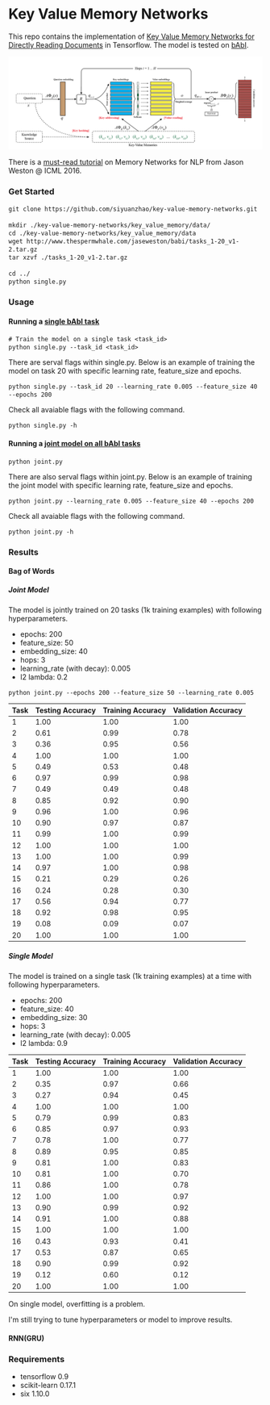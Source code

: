 # Key Value Memory Networks

This repo contains the implementation of [Key Value Memory Networks for Directly Reading Documents](https://arxiv.org/abs/1606.03126) in Tensorflow. The model is tested on [bAbI](http://arxiv.org/abs/1502.05698).

![Structure of Key Value Memory Networks](key_value_mem.png)

There is a [must-read tutorial](http://www.thespermwhale.com/jaseweston/icml2016/) on Memory Networks for NLP from Jason Weston @ ICML 2016.

### Get Started

```
git clone https://github.com/siyuanzhao/key-value-memory-networks.git

mkdir ./key-value-memory-networks/key_value_memory/data/
cd ./key-value-memory-networks/key_value_memory/data
wget http://www.thespermwhale.com/jaseweston/babi/tasks_1-20_v1-2.tar.gz
tar xzvf ./tasks_1-20_v1-2.tar.gz

cd ../
python single.py
```

### Usage

#### Running a [single bAbI task](./key_value_memory/single.py)

```
# Train the model on a single task <task_id>
python single.py --task_id <task_id>
```
There are serval flags within single.py. Below is an example of training the model on task 20 with specific learning rate, feature_size and epochs.
```
python single.py --task_id 20 --learning_rate 0.005 --feature_size 40 --epochs 200
```
Check all avaiable flags with the following command.
```
python single.py -h
```
#### Running a [joint model on all bAbI tasks](./key_value_memory/joint.py)
```
python joint.py
```
There are also serval flags within joint.py. Below is an example of training the joint model with specific learning rate, feature_size and epochs.
```
python joint.py --learning_rate 0.005 --feature_size 40 --epochs 200
```
Check all avaiable flags with the following command.
```
python joint.py -h
```
### Results
#### Bag of Words
##### Joint Model
The model is jointly trained on 20 tasks (1k training examples) with following hyperparameters.
- epochs: 200
- feature_size: 50
- embedding_size: 40
- hops: 3
- learning_rate (with decay): 0.005
- l2 lambda: 0.2
```
python joint.py --epochs 200 --feature_size 50 --learning_rate 0.005
```
| Task | Testing Accuracy | Training Accuracy | Validation Accuracy |
|------|------------------|-------------------|---------------------|
| 1    | 1.00             | 1.00              | 1.00                |
| 2    | 0.61             | 0.99              | 0.78                |
| 3    | 0.36             | 0.95              | 0.56                |
| 4    | 1.00             | 1.00              | 1.00                |
| 5    | 0.49             | 0.53              | 0.48                |
| 6    | 0.97             | 0.99              | 0.98                |
| 7    | 0.49             | 0.49              | 0.48                |
| 8    | 0.85             | 0.92              | 0.90                |
| 9    | 0.96             | 1.00              | 0.96                |
| 10   | 0.90             | 0.97              | 0.87                |
| 11   | 0.99             | 1.00              | 0.99                |
| 12   | 1.00             | 1.00              | 1.00                |
| 13   | 1.00             | 1.00              | 0.99                |
| 14   | 0.97             | 1.00              | 0.98                |
| 15   | 0.21             | 0.29              | 0.26                |
| 16   | 0.24             | 0.28              | 0.30                |
| 17   | 0.56             | 0.94              | 0.77                |
| 18   | 0.92             | 0.98              | 0.95                |
| 19   | 0.08             | 0.09              | 0.07                |
| 20   | 1.00             | 1.00              | 1.00                |
##### Single Model
The model is trained on a single task (1k training examples) at a time with following hyperparameters.
- epochs: 200
- feature_size: 40
- embedding_size: 30
- hops: 3
- learning_rate (with decay): 0.005
- l2 lambda: 0.9

| Task | Testing Accuracy | Training Accuracy | Validation Accuracy |
|------|------------------|-------------------|---------------------|
| 1    | 1.00             | 1.00              | 1.00                |
| 2    | 0.35             | 0.97              | 0.66                |
| 3    | 0.27             | 0.94              | 0.45                |
| 4    | 1.00             | 1.00              | 1.00                |
| 5    | 0.79             | 0.99              | 0.83                |
| 6    | 0.85             | 0.97              | 0.93                |
| 7    | 0.78             | 1.00              | 0.77                |
| 8    | 0.89             | 0.95              | 0.85                |
| 9    | 0.81             | 1.00              | 0.83                |
| 10   | 0.81             | 1.00              | 0.70                |
| 11   | 0.86             | 1.00              | 0.78                |
| 12   | 1.00             | 1.00              | 0.97                |
| 13   | 0.90             | 0.99              | 0.92                |
| 14   | 0.91             | 1.00              | 0.88                |
| 15   | 1.00             | 1.00              | 1.00                |
| 16   | 0.43             | 0.93              | 0.41                |
| 17   | 0.53             | 0.87              | 0.65                |
| 18   | 0.90             | 0.99              | 0.92                |
| 19   | 0.12             | 0.60              | 0.12                |
| 20   | 1.00             | 1.00              | 1.00                |

On single model, overfitting is a problem.

I'm still trying to tune hyperparameters or model to improve results.


#### RNN(GRU)

### Requirements

* tensorflow 0.9
* scikit-learn 0.17.1
* six 1.10.0
